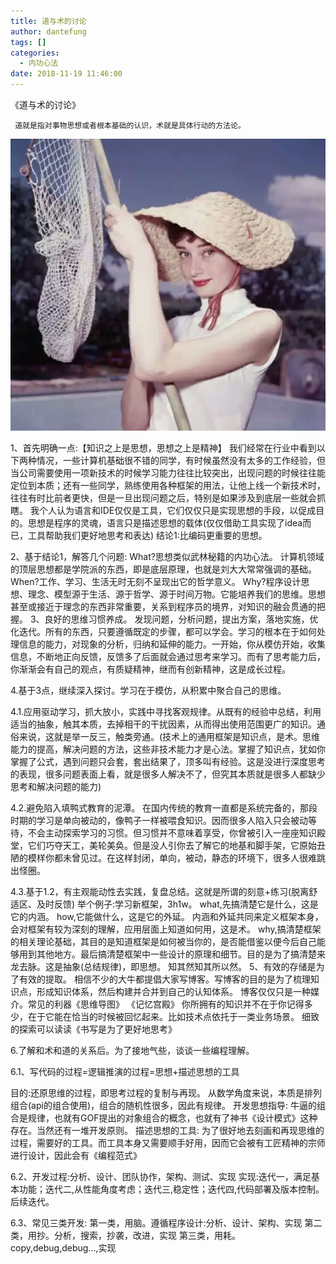```yaml
---
title: 道与术的讨论
author: dantefung
tags: []
categories:
  - 内功心法
date: 2018-11-19 11:46:00
---
```

《道与术的讨论》 

     道就是指对事物思想或者根本基础的认识，术就是具体行动的方法论。
     
![upload successful](/images/pasted-0.png)
     
1、首先明确一点:【知识之上是思想，思想之上是精神】
我们经常在行业中看到以下两种情况，一些计算机基础很不错的同学，有时候虽然没有太多的工作经验，但当公司需要使用一项新技术的时候学习能力往往比较突出，出现问题的时候往往能定位到本质；还有一些同学，熟练使用各种框架的用法，让他上线一个新技术时，往往有时比前者更快，但是一旦出现问题之后，特别是如果涉及到底层一些就会抓瞎。
我个人认为语言和IDE仅仅是工具，它们仅仅只是实现思想的手段，以促成目的。思想是程序的灵魂，语言只是描述思想的载体(仅仅借助工具实现了idea而已，工具帮助我们更好地思考和表达)
结论1:比编码更重要的思想。

2、基于结论1，解答几个问题:
What?思想类似武林秘籍的内功心法。
计算机领域的顶层思想都是学院派的东西，即是底层原理，也就是刘大大常常强调的基础。
When?工作、学习、生活无时无刻不呈现出它的哲学意义。
Why?程序设计思想、理念、模型源于生活、源于哲学、源于时间万物。它能培养我们的思维。思想甚至或接近于理念的东西非常重要，关系到程序员的境界，对知识的融会贯通的把握。
3、良好的思维习惯养成。
发现问题，分析问题，提出方案，落地实施，优化迭代。所有的东西，只要遵循既定的步骤，都可以学会。学习的根本在于如何处理信息的能力，对现象的分析，归纳和延伸的能力。一开始，你从模仿开始，收集信息，不断地正向反馈，反馈多了后面就会通过思考来学习。而有了思考能力后，你渐渐会有自己的观点，有质疑精神，继而有创新精神，这是成长过程。

4.基于3点，继续深入探讨。学习在于模仿，从积累中聚合自己的思维。

4.1.应用驱动学习，抓大放小，实践中寻找客观规律。从既有的经验中总结，利用适当的抽象，触其本质，去掉相干的干扰因素，从而得出使用范围更广的知识。通俗来说，这就是举一反三，触类旁通。(技术上的通用框架是知识点，是术。思维能力的提高，解决问题的方法，这些非技术能力才是心法。掌握了知识点，犹如你掌握了公式，遇到问题只会套，套出结果了，顶多叫有经验。这是没进行深度思考的表现，很多问题表面上看，就是很多人解决不了，但究其本质就是很多人都缺少思考和解决问题的能力)

4.2.避免陷入填鸭式教育的泥潭。
在国内传统的教育一直都是系统完备的，那段时期的学习是单向被动的，像鸭子一样被喂食知识。因而很多人陷入只会被动等待，不会主动探索学习的习惯。但习惯并不意味着享受，你曾被引入一座座知识殿堂，它们巧夺天工，美轮美奂。但是没人引你去了解它的地基和脚手架，它原始丑陋的模样你都未曾见过。在这样封闭，单向，被动，静态的环境下，很多人很难跳出怪圈。

4.3.基于1.2，有主观能动性去实践，复盘总结。这就是所谓的刻意+练习(脱离舒适区、及时反馈)
举个例子:学习新框架，3h1w。
what,先搞清楚它是什么，这是它的内涵。
how,它能做什么，这是它的外延。
内涵和外延共同来定义框架本身，会对框架有较为深刻的理解，应用层面上知道如何用，这是术。
why,搞清楚框架的相关理论基础，其目的是知道框架是如何被当你的，是否能借鉴以便今后自己能够用到其他地方。最后搞清楚框架中一些设计的原理和细节。目的是为了搞清楚来龙去脉。这是抽象(总结规律)，即思想。
知其然知其所以然。
5、有效的存储是为了有效的提取。
相信不少的大牛都提倡大家写博客。写博客的目的是为了梳理知识点，形成知识体系，然后构建并合并到自己的认知体系。
博客仅仅只是一种媒介。常见的利器《思维导图》
《记忆宫殿》
你所拥有的知识并不在于你记得多少，在于它能在恰当的时候被回忆起来。比如技术点依托于一类业务场景。
细致的探索可以读读《书写是为了更好地思考》

6.了解和术和道的关系后。为了接地气些，谈谈一些编程理解。

6.1、写代码的过程=逻辑推演的过程=思想+描述思想的工具

目的:还原思维的过程，即思考过程的复制与再现。
     从数学角度来说，本质是排列组合(api的组合使用)，组合的随机性很多，因此有规律。
    开发思想指导:
    牛逼的组合是规律，也就有GOF提出的对象组合的概念，也就有了神书《设计模式》这种存在。当然还有一堆开发原则。
    描述思想的工具:
   为了很好地去刻画和再现思维的过程，需要好的工具。而工具本身又需要顺手好用，因而它会被有工匠精神的宗师进行设计，因此会有《编程范式》

6.2、开发过程:分析、设计、团队协作，架构、测试、实现
      实现:迭代一，满足基本功能；迭代二,从性能角度考虑；迭代三,稳定性；迭代四,代码部署及版本控制。后续迭代。
      
6.3、常见三类开发:
第一类，用脑。遵循程序设计:分析、设计、架构、实现
第二类，用抄。分析，搜索，抄袭，改进，实现
第三类，用耗。copy,debug,debug...,实现